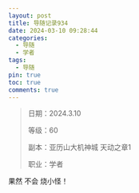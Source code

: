 ```yaml
---
layout: post
title: 导随记录934
date: 2024-03-10 09:28:44
categories:
  - 导随
  - 学者
tags:
  - 导随
pin: true
toc: true
comments: true
---
```

> 日期：2024.3.10
>
> 等级：60
>
> 副本：亚历山大机神城 天动之章1
>
> 职业：学者

果然 不会 烧小怪！
